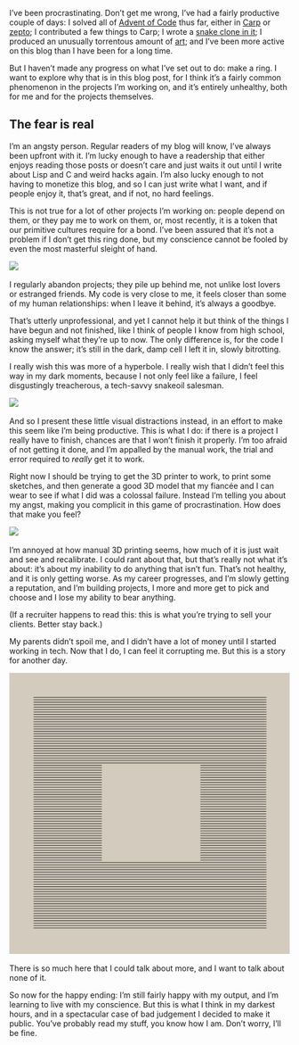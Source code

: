 I’ve been procrastinating. Don’t get me wrong, I’ve had a fairly productive
couple of days: I solved all of [Advent of Code](http://adventofcode.com/) thus
far, either in [Carp](//blog.veitheller.de/Carp.html) or
[zepto](https://github.com/zepto-lang/zepto); I contributed a few things to
Carp; I wrote a [snake clone in it](https://github.com/hellerve/reptile); I
produced an unusually torrentous amount of [art](https://veitheller.de/art);
and I’ve been more active on this blog than I have been for a long time.

But I haven’t made any progress on what I’ve set out to do: make a ring. I want
to explore why that is in this blog post, for I think it’s a fairly common
phenomenon in the projects I’m working on, and it’s entirely unhealthy, both
for me and for the projects themselves.

## The fear is real

I’m an angsty person. Regular readers of my blog will know, I’ve always been
upfront with it. I’m lucky enough to have a readership that either enjoys
reading those posts or doesn’t care and just waits it out until I write about
Lisp and C and weird hacks again. I’m also lucky enough to not having to
monetize this blog, and so I can just write what I want, and if people enjoy
it, that’s great, and if not, no hard feelings.

This is not true for a lot of other projects I’m working on: people depend on
them, or they pay me to work on them, or, most recently, it is a token that our
primitive cultures require for a bond. I’ve been assured that it’s not a
problem if I don’t get this ring done, but my conscience cannot be fooled by
even the most masterful sleight of hand.

![](https://veitheller.de/static/square.png)

I regularly abandon projects; they pile up behind me, not unlike lost lovers or
estranged friends. My code is very close to me, it feels closer than some of
my human relationships: when I leave it behind, it’s always a goodbye.

That’s utterly unprofessional, and yet I cannot help it but think of the things
I have begun and not finished, like I think of people I know from high school,
asking myself what they’re up to now. The only difference is, for the code I
know the answer; it’s still in the dark, damp cell I left it in, slowly
bitrotting.

I really wish this was more of a hyperbole. I really wish that I didn’t feel
this way in my dark moments, because I not only feel like a failure, I feel
disgustingly treacherous, a tech-savvy snakeoil salesman.

![](https://veitheller.de/static/letter_to_mother.png)

And so I present these little visual distractions instead, in an effort to make
this seem like I’m being productive. This is what I do: if there is a project I
really have to finish, chances are that I won’t finish it properly. I’m too
afraid of not getting it done, and I’m appalled by the manual work, the trial
and error required to _really_ get it to work.

Right now I should be trying to get the 3D printer to work, to print some
sketches, and then generate a good 3D model that my fiancée and I can wear to
see if what I did was a colossal failure. Instead I’m telling you about
my angst, making you complicit in this game of procrastination. How does that
make you feel?

![](https://veitheller.de/static/ferris.png)

I’m annoyed at how manual 3D printing seems, how much of it is just wait and
see and recalibrate. I could rant about that, but that’s really not what it’s
about: it’s about my inability to do anything that isn’t fun. That’s not
healthy, and it is only getting worse. As my career progresses, and I’m slowly
getting a reputation, and I’m building projects, I more and more get to pick
and choose and I lose my ability to bear anything.

(If a recruiter happens to read this: this is what you’re trying to sell your
clients. Better stay back.)

My parents didn’t spoil me, and I didn’t have a lot of money until I started
working in tech. Now that I do, I can feel it corrupting me. But this is a
story for another day.

![](/assets/parallel.png)

There is so much here that I could talk about more, and I want to talk about
none of it.

So now for the happy ending: I’m still fairly happy with my output, and I’m
learning to live with my conscience. But this is what I think in my darkest
hours, and in a spectacular case of bad judgement I decided to make it public.
You’ve probably read my stuff, you know how I am. Don’t worry, I’ll be fine.
